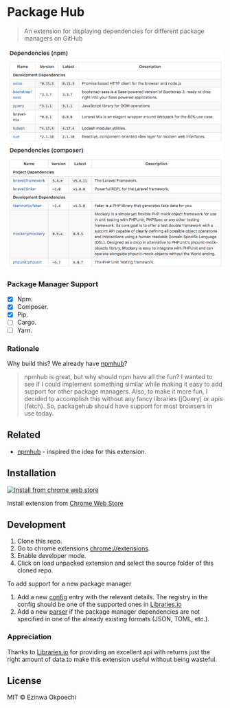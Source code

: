 # Package Hub
> An extension for displaying dependencies for different package managers on GitHub

![](screenshot.png)

### Package Manager Support
- [x] Npm.
- [x] Composer.
- [x] Pip.
- [ ] Cargo.
- [ ] Yarn.

### Rationale
Why build this? We already have [npmhub](https://github.com/npmhub/npmhub)?
> npmhub is great, but why should npm have all the fun?
I wanted to see if I could implement something similar while making it easy to
add support for other package managers.
Also, to make it more fun, I decided to accomplish this without any fancy libraries (jQuery) or apis (fetch). So, packagehub should have support for most browsers in use today.

## Related
* [npmhub](https://github.com/npmhub/npmhub) - inspired the idea for this extension.

## Installation

[![Install from chrome web store](https://developer.chrome.com/webstore/images/ChromeWebStore_Badge_v2_340x96.png)](https://chrome.google.com/webstore/detail/package-hub/hnnjnbmjanpeoeapjllonejjgoonilal)

Install extension from [Chrome Web Store](https://chrome.google.com/webstore/detail/package-hub/hnnjnbmjanpeoeapjllonejjgoonilal)

## Development

1. Clone this repo.
2. Go to chrome extensions [chrome://extensions](chrome://extensions).
3. Enable developer mode.
4. Click on load unpacked extension and select the source folder of this cloned repo.

To add support for a new package manager

1. Add a new [config](src/config.js) entry with the relevant details. The registry in the config should be one of the supported ones in [Libraries.io](https://libraries.io/)
2. Add a new [parser](src/parser.js) if the package manager dependencies are not specified in one of the already existing formats (JSON, TOML, etc.).

### Appreciation
Thanks to [Libraries.io](https://libraries.io/) for providing an excellent api with returns just the right amount of data to make this extension useful without being wasteful.

## License
MIT © Ezinwa Okpoechi
